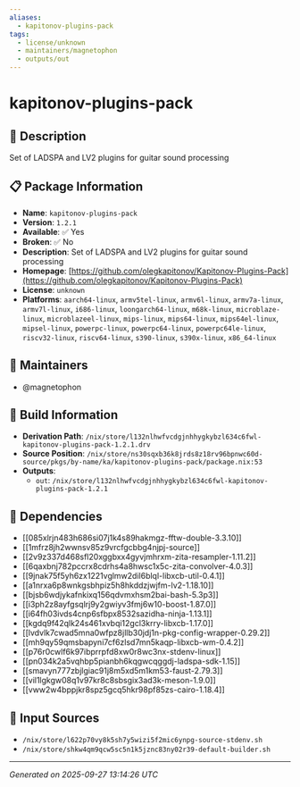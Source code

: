 ```yaml
---
aliases:
  - kapitonov-plugins-pack
tags:
  - license/unknown
  - maintainers/magnetophon
  - outputs/out
---
```


# kapitonov-plugins-pack

## 📝 Description

Set of LADSPA and LV2 plugins for guitar sound processing

## 📋 Package Information

- **Name**: `kapitonov-plugins-pack`
- **Version**: `1.2.1`
- **Available**: ✅ Yes
- **Broken**: ✅ No
- **Description**: Set of LADSPA and LV2 plugins for guitar sound processing
- **Homepage**: [https://github.com/olegkapitonov/Kapitonov-Plugins-Pack](https://github.com/olegkapitonov/Kapitonov-Plugins-Pack)
- **License**: `unknown`
- **Platforms**: `aarch64-linux`, `armv5tel-linux`, `armv6l-linux`, `armv7a-linux`, `armv7l-linux`, `i686-linux`, `loongarch64-linux`, `m68k-linux`, `microblaze-linux`, `microblazeel-linux`, `mips-linux`, `mips64-linux`, `mips64el-linux`, `mipsel-linux`, `powerpc-linux`, `powerpc64-linux`, `powerpc64le-linux`, `riscv32-linux`, `riscv64-linux`, `s390-linux`, `s390x-linux`, `x86_64-linux`
## 👥 Maintainers

- @magnetophon


## 🔧 Build Information

- **Derivation Path**: `/nix/store/l132nlhwfvcdgjnhhygkybzl634c6fwl-kapitonov-plugins-pack-1.2.1.drv`
- **Source Position**: `/nix/store/ns30sqxb36k8jrds8z18rv96bpnwc60d-source/pkgs/by-name/ka/kapitonov-plugins-pack/package.nix:53`
- **Outputs**:
  - `out`:  `/nix/store/l132nlhwfvcdgjnhhygkybzl634c6fwl-kapitonov-plugins-pack-1.2.1`

## 🔗 Dependencies

- [[085xlrjn483h686si07j1k4s89hakmgz-fftw-double-3.3.10]]
- [[1mfrz8jh2wwnsv85z9vrcfgcbbg4njpj-source]]
- [[2v9z337d468sfl20xggbxx4gyvjmhrxm-zita-resampler-1.11.2]]
- [[6qaxbnj782pccrx8cdrhs4a8hwsc1x5c-zita-convolver-4.0.3]]
- [[9jnak75f5yh6zx1221vglmw2dil6blql-libxcb-util-0.4.1]]
- [[a1nrxa6p8wnkgsbhpiz5h8hkddzjwjfm-lv2-1.18.10]]
- [[bjsb6wdjykafnkixq156qdvmxhsm2bai-bash-5.3p3]]
- [[i3ph2z8ayfgsqlrj9y2gwiyv3fmj6w10-boost-1.87.0]]
- [[i64fh03ivds4cnp6sfbpx8532sazidha-ninja-1.13.1]]
- [[kgdq9f42qlk24s461xvbqi12gcl3krry-libxcb-1.17.0]]
- [[lvdvlk7cwad5mna0wfpz8jllb30jdj1n-pkg-config-wrapper-0.29.2]]
- [[mh9qy59qmsbapyni7cf6zlsd7mn5kaqp-libxcb-wm-0.4.2]]
- [[p76r0cwlf6k97ibprrpfd8xw0r8wc3nx-stdenv-linux]]
- [[pn034k2a5vqhbp5pianbh6kqgwcqggdj-ladspa-sdk-1.15]]
- [[smavyn777zbjlgiac91j8m5xd5m1km53-faust-2.79.3]]
- [[vil1lgkgw08q1v97kr8c8sbsgix3ad3k-meson-1.9.0]]
- [[vww2w4bppjkr8spz5gcq5hkr98pf85zs-cairo-1.18.4]]

## 📁 Input Sources

- `/nix/store/l622p70vy8k5sh7y5wizi5f2mic6ynpg-source-stdenv.sh`
- `/nix/store/shkw4qm9qcw5sc5n1k5jznc83ny02r39-default-builder.sh`

---
*Generated on 2025-09-27 13:14:26 UTC*
